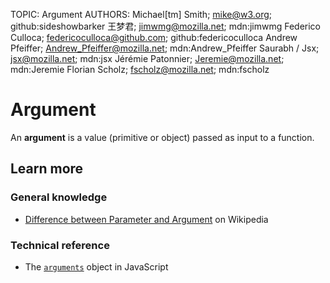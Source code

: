 TOPIC: Argument
AUTHORS: Michael[tm] Smith; mike@w3.org; github:sideshowbarker
         王梦君; jimwmg@mozilla.net; mdn:jimwmg
         Federico Culloca; federicoculloca@github.com; github:federicoculloca
         Andrew Pfeiffer; Andrew_Pfeiffer@mozilla.net; mdn:Andrew_Pfeiffer
         Saurabh / Jsx; jsx@mozilla.net; mdn:jsx
         Jérémie Patonnier; Jeremie@mozilla.net; mdn:Jeremie
         Florian Scholz; fscholz@mozilla.net; mdn:fscholz

# Argument

An **argument** is a value (primitive or object) passed as input to a function.

## Learn more

### General knowledge

- [Difference between Parameter and Argument](https://en.wikipedia.org/wiki/Parameter_(computer_programming))
on Wikipedia

### Technical reference

- The [`arguments`](https://developer.mozilla.org/en-US/docs/Web/JavaScript/Reference/Functions/arguments)
object in JavaScript
